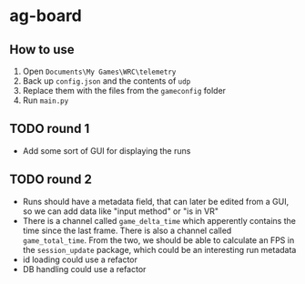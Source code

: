 # ag-board

## How to use
1. Open `Documents\My Games\WRC\telemetry`
2. Back up `config.json` and the contents of `udp`
3. Replace them with the files from the `gameconfig` folder
4. Run `main.py`

## TODO round 1
- Add some sort of GUI for displaying the runs

## TODO round 2
- Runs should have a metadata field, that can later be edited from a GUI, so we can add data like "input method" or "is in VR"
- There is a channel called `game_delta_time` which apperently contains the time since the last frame. There is also a channel called `game_total_time`. From the two, we should be able to calculate an FPS in the `session_update` package, which could be an interesting run metadata
- id loading could use a refactor
- DB handling could use a refactor
